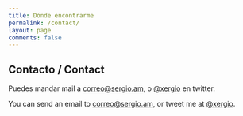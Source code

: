 ```yaml
---
title: Dónde encontrarme
permalink: /contact/
layout: page
comments: false
---
```


## Contacto / Contact

Puedes mandar mail a <correo@sergio.am>, o [@xergio](https://twitter.com/xergio) en twitter.

You can send an email to <correo@sergio.am>, or tweet me at [@xergio](https://twitter.com/xergio).
